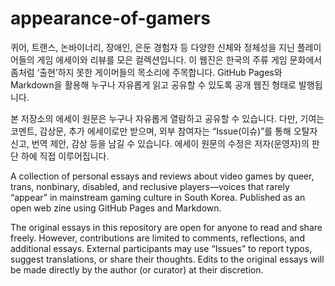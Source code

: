 # appearance-of-gamers

퀴어, 트랜스, 논바이너리, 장애인, 은둔 경험자 등
다양한 신체와 정체성을 지닌 플레이어들의 게임 에세이와 리뷰를 모은 컬렉션입니다.
이 웹진은 한국의 주류 게임 문화에서 좀처럼 ‘출현’하지 못한 게이머들의 목소리에 주목합니다.
GitHub Pages와 Markdown을 활용해 누구나 자유롭게 읽고 공유할 수 있도록 공개 웹진 형태로 발행됩니다.

본 저장소의 에세이 원문은 누구나 자유롭게 열람하고 공유할 수 있습니다.
다만, 기여는 코멘트, 감상문, 추가 에세이로만 받으며,
외부 참여자는 “Issue(이슈)”를 통해 오탈자 신고, 번역 제안, 감상 등을 남길 수 있습니다.
에세이 원문의 수정은 저자(운영자)의 판단 하에 직접 이루어집니다.

A collection of personal essays and reviews about video games by queer, trans, nonbinary, disabled, and reclusive players—voices that rarely “appear” in mainstream gaming culture in South Korea. Published as an open web zine using GitHub Pages and Markdown.

The original essays in this repository are open for anyone to read and share freely.
However, contributions are limited to comments, reflections, and additional essays.
External participants may use “Issues” to report typos, suggest translations, or share their thoughts.
Edits to the original essays will be made directly by the author (or curator) at their discretion.
